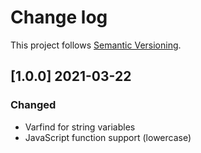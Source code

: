 # Change log

This project follows [Semantic Versioning](http://semver.org/).

## [1.0.0] 2021-03-22
### Changed
- Varfind for string variables
- JavaScript function support (lowercase)